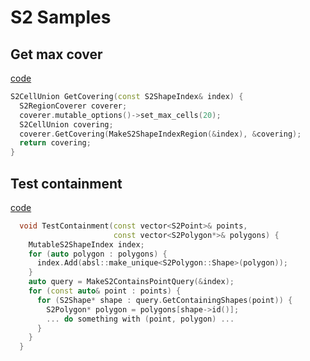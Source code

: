 # S2 Samples

## Get max cover

[code](https://github.com/google/s2geometry/blob/9398b7c8d55c15c4ad7cdc645c482232ea7c087a/src/s2/s2shape_index_region.h#L49
)
```C++
S2CellUnion GetCovering(const S2ShapeIndex& index) {
  S2RegionCoverer coverer;
  coverer.mutable_options()->set_max_cells(20);
  S2CellUnion covering;
  coverer.GetCovering(MakeS2ShapeIndexRegion(&index), &covering);
  return covering;
}
```

## Test containment
[code](https://github.com/google/s2geometry/blob/9398b7c8d55c15c4ad7cdc645c482232ea7c087a/src/s2/mutable_s2shape_index.h#L79)

```C++
  void TestContainment(const vector<S2Point>& points,
                       const vector<S2Polygon*>& polygons) {
    MutableS2ShapeIndex index;
    for (auto polygon : polygons) {
      index.Add(absl::make_unique<S2Polygon::Shape>(polygon));
    }
    auto query = MakeS2ContainsPointQuery(&index);
    for (const auto& point : points) {
      for (S2Shape* shape : query.GetContainingShapes(point)) {
        S2Polygon* polygon = polygons[shape->id()];
        ... do something with (point, polygon) ...
      }
    }
  }
```
